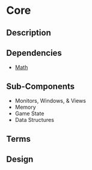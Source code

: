 # Core

## Description

## Dependencies

- [Math](Math.md)

## Sub-Components

- Monitors, Windows, & Views
- Memory
- Game State
- Data Structures

## Terms

## Design
